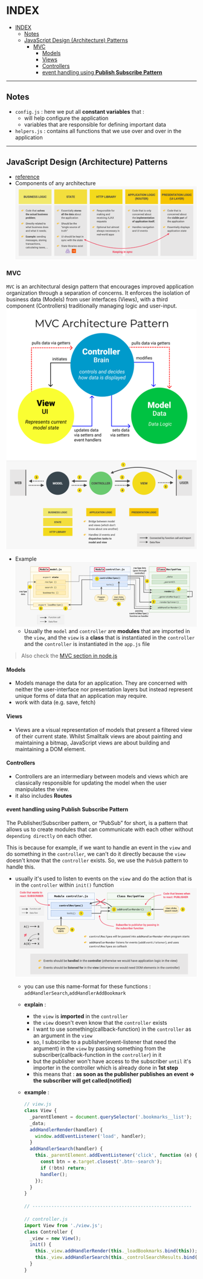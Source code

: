 # INDEX

- [INDEX](#index)
  - [Notes](#notes)
  - [JavaScript Design (Architecture) Patterns](#javascript-design-architecture-patterns)
    - [MVC](#mvc)
      - [Models](#models)
      - [Views](#views)
      - [Controllers](#controllers)
      - [event handling using **Publish Subscribe Pattern**](#event-handling-using-publish-subscribe-pattern)

---

## Notes

- `config.js` : here we put all **constant variables** that :
  - will help configure the application
  - variables that are responsible for defining important data
- `helpers.js` : contains all functions that we use over and over in the application

---

## JavaScript Design (Architecture) Patterns

- [reference](https://www.patterns.dev/posts/classic-design-patterns/)
- Components of any architecture
  ![architecture](./img/architecture.png)

### MVC

`MVC` is an architectural design pattern that encourages improved application organization through a separation of concerns. It enforces the isolation of business data (Models) from user interfaces (Views), with a third component (Controllers) traditionally managing logic and user-input.
![mvc](./img/MVC3.png)
![mvc](./img/architecture-1.png)

- Example
  ![mvc](./img/architecture-2.png)
  - Usually the `model` and `controller` are **modules** that are imported in the `view`, and the `view` is a **class** that is instantiated in the `controller` and the `controller` is instantiated in the `app.js` file

> Also check the [MVC section in node.js](../../Backend/Node.js/2-Express.md#mvc-architecture-in-express-app)

#### Models

- Models manage the data for an application. They are concerned with neither the user-interface nor presentation layers but instead represent unique forms of data that an application may require.
- work with data (e.g. save, fetch)

#### Views

- Views are a visual representation of models that present a filtered view of their current state. Whilst Smalltalk views are about painting and maintaining a bitmap, JavaScript views are about building and maintaining a DOM element.

#### Controllers

- Controllers are an intermediary between models and views which are classically responsible for updating the model when the user manipulates the view.
- it also includes **Routes**

#### event handling using **Publish Subscribe Pattern**

The Publisher/Subscriber pattern, or “PubSub” for short, is a pattern that allows us to create modules that can communicate with each other without `depending directly` on each other.

This is because for example, if we want to handle an event in the `view` and do something in the `controller`, we can't do it directly because the `view` doesn't know that the `controller` exists. So, we use the `PubSub` pattern to handle this.

- usually it's used to listen to events on the `view` and do the action that is in the `controller` within `init()` function
  ![pubsub](./img/pubsub.png)

  - you can use this name-format for these functions : `addHandlerSearch`,`addHandlerAddBookmark`

  - **explain** :

    - the `view` is **imported** in the `controller`
    - the `view` doesn't even know that the `controller` exists
    - I want to use something(callback-function) in the `controller` as an argument in the `view`
    - so, I subscribe to a publisher(event-listener that need the argument) in the `view` by passing something from the subscriber(callback-function in the `controller`) in it
    - but the publisher won't have access to the subscriber `until` it's importer in the controller which is already done in **1st step**
    - this means that : **as soon as the publisher publishes an event => the subscriber will get called(notified)**

  - **example** :

    ```js
    // view.js
    class View {
      _parentElement = document.querySelector('.bookmarks__list');
      _data;
      addHandlerRender(handler) {
        window.addEventListener('load', handler);
      }
      addHandlerSearch(handler) {
        this._parentElement.addEventListener('click', function (e) {
          const btn = e.target.closest('.btn--search');
          if (!btn) return;
          handler();
        });
      }
    }

    // -----------------------------------------------------------

    // controller.js
    import View from './view.js';
    class Controller {
      _view = new View();
      init() {
        this._view.addHandlerRender(this._loadBookmarks.bind(this));
        this._view.addHandlerSearch(this._controlSearchResults.bind(this));
      }
    }
    ```
